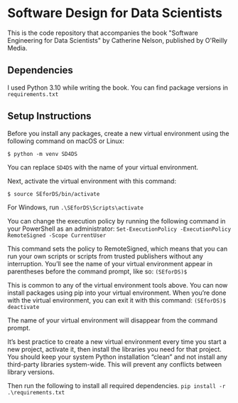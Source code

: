 # Software Design for Data Scientists

This is the code repository that accompanies the book "Software Engineering for Data Scientists" by Catherine Nelson, published by O'Reilly Media.

## Dependencies

I used Python 3.10 while writing the book. You can find package versions in `requirements.txt`

## Setup Instructions

Before you install any packages, create a new virtual environment using the following command on macOS or Linux:

`$ python -m venv SD4DS`

You can replace `SD4DS` with the name of your virtual environment.

Next, activate the virtual environment with this command:

`$ source SEforDS/bin/activate`

For Windows, run
`.\SEforDS\Scripts\activate`

You can change the execution policy by running the following command in your PowerShell as an administrator:
`Set-ExecutionPolicy -ExecutionPolicy RemoteSigned -Scope CurrentUser`

This command sets the policy to RemoteSigned, which means that you can run your own scripts or scripts from trusted publishers without any interruption. You’ll see the name of your virtual environment appear in parentheses before the command prompt, like so:
`(SEforDS)$`

This is common to any of the virtual environment tools above. You can now install packages using pip into your virtual environment. When you’re done with the virtual environment, you can exit it with this command:
`(SEforDS)$ deactivate`

The name of your virtual environment will disappear from the command prompt.

It’s best practice to create a new virtual environment every time you start a new project, activate it, then install the libraries you need for that project. You should keep your system Python installation “clean” and not install any third-party libraries system-wide. This will prevent any conflicts between library versions.

Then run the following to install all required dependencies. 
`pip install -r .\requirements.txt`
